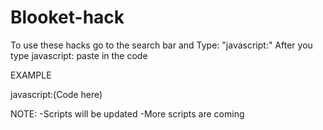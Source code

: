 # Blooket-hack

To use these hacks go to the search bar and Type: "javascript:"
After you type javascript: paste in the code

EXAMPLE

javascript:(Code here)


NOTE:
-Scripts will be updated
-More scripts are coming
